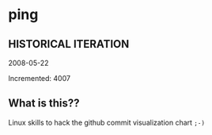 # ping

## HISTORICAL ITERATION
2008-05-22

Incremented: 4007

## What is this?? 
Linux skills to hack the github commit visualization chart `;-)`
